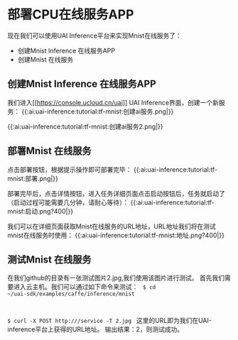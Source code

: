 

# 部署CPU在线服务APP
现在我们可以使用UAI Inference平台来实现Mnist在线服务了：

  * 创建Mnist Inference 在线服务APP
  * 创建Mnist 在线服务

## 创建Mnist Inference 在线服务APP
我们进入[[https://console.ucloud.cn/uai]] UAI Inference界面，创建一个新服务：
{{:ai:uai-inference:tutorial:tf-mnist:创建ai服务.png|}}

{{:ai:uai-inference:tutorial:tf-mnist:创建ai服务2.png|}}

## 部署Mnist 在线服务
点击部署按钮，根据提示操作即可部署完毕：
{{:ai:uai-inference:tutorial:tf-mnist:部署.png|}}

部署完毕后，点击详情按钮，进入任务详细页面点击启动按钮后，任务就启动了（启动过程可能需要几分钟，请耐心等待）：
{{:ai:uai-inference:tutorial:tf-mnist:启动.png?400|}}

我们可以在详细页面获取Mnist在线服务的URL地址，URL地址我们将在测试mnist在线服务时使用：
{{:ai:uai-inference:tutorial:tf-mnist:地址.png?400|}}

## 测试Mnist 在线服务
在我们github的目录有一张测试图片2.jpg,我们使用该图片进行测试。
首先我们需要进入云主机。我们可以通过如下命令来测试：
<code>
$ cd ~/uai-sdk/examples/caffe/inference/mnist

$ curl -X POST http://<URL>/service -T 2.jpg
</code>
这里的URL即为我们在UAI-inference平台上获得的URL地址。
输出结果：2，则测试成功。

